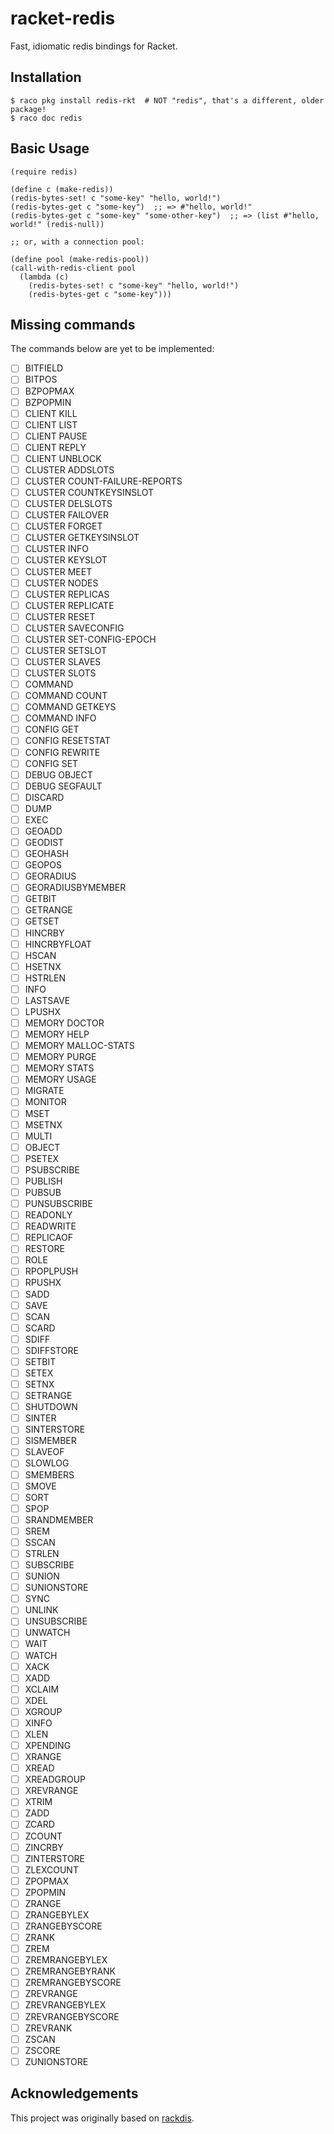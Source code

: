 # racket-redis

Fast, idiomatic redis bindings for Racket.

## Installation

    $ raco pkg install redis-rkt  # NOT "redis", that's a different, older package!
    $ raco doc redis

## Basic Usage

```racket
(require redis)

(define c (make-redis))
(redis-bytes-set! c "some-key" "hello, world!")
(redis-bytes-get c "some-key")  ;; => #"hello, world!"
(redis-bytes-get c "some-key" "some-other-key")  ;; => (list #"hello, world!" (redis-null))

;; or, with a connection pool:

(define pool (make-redis-pool))
(call-with-redis-client pool
  (lambda (c)
    (redis-bytes-set! c "some-key" "hello, world!")
    (redis-bytes-get c "some-key")))
```

## Missing commands

The commands below are yet to be implemented:

* [ ]  BITFIELD
* [ ]  BITPOS
* [ ]  BZPOPMAX
* [ ]  BZPOPMIN
* [ ]  CLIENT KILL
* [ ]  CLIENT LIST
* [ ]  CLIENT PAUSE
* [ ]  CLIENT REPLY
* [ ]  CLIENT UNBLOCK
* [ ]  CLUSTER ADDSLOTS
* [ ]  CLUSTER COUNT-FAILURE-REPORTS
* [ ]  CLUSTER COUNTKEYSINSLOT
* [ ]  CLUSTER DELSLOTS
* [ ]  CLUSTER FAILOVER
* [ ]  CLUSTER FORGET
* [ ]  CLUSTER GETKEYSINSLOT
* [ ]  CLUSTER INFO
* [ ]  CLUSTER KEYSLOT
* [ ]  CLUSTER MEET
* [ ]  CLUSTER NODES
* [ ]  CLUSTER REPLICAS
* [ ]  CLUSTER REPLICATE
* [ ]  CLUSTER RESET
* [ ]  CLUSTER SAVECONFIG
* [ ]  CLUSTER SET-CONFIG-EPOCH
* [ ]  CLUSTER SETSLOT
* [ ]  CLUSTER SLAVES
* [ ]  CLUSTER SLOTS
* [ ]  COMMAND
* [ ]  COMMAND COUNT
* [ ]  COMMAND GETKEYS
* [ ]  COMMAND INFO
* [ ]  CONFIG GET
* [ ]  CONFIG RESETSTAT
* [ ]  CONFIG REWRITE
* [ ]  CONFIG SET
* [ ]  DEBUG OBJECT
* [ ]  DEBUG SEGFAULT
* [ ]  DISCARD
* [ ]  DUMP
* [ ]  EXEC
* [ ]  GEOADD
* [ ]  GEODIST
* [ ]  GEOHASH
* [ ]  GEOPOS
* [ ]  GEORADIUS
* [ ]  GEORADIUSBYMEMBER
* [ ]  GETBIT
* [ ]  GETRANGE
* [ ]  GETSET
* [ ]  HINCRBY
* [ ]  HINCRBYFLOAT
* [ ]  HSCAN
* [ ]  HSETNX
* [ ]  HSTRLEN
* [ ]  INFO
* [ ]  LASTSAVE
* [ ]  LPUSHX
* [ ]  MEMORY DOCTOR
* [ ]  MEMORY HELP
* [ ]  MEMORY MALLOC-STATS
* [ ]  MEMORY PURGE
* [ ]  MEMORY STATS
* [ ]  MEMORY USAGE
* [ ]  MIGRATE
* [ ]  MONITOR
* [ ]  MSET
* [ ]  MSETNX
* [ ]  MULTI
* [ ]  OBJECT
* [ ]  PSETEX
* [ ]  PSUBSCRIBE
* [ ]  PUBLISH
* [ ]  PUBSUB
* [ ]  PUNSUBSCRIBE
* [ ]  READONLY
* [ ]  READWRITE
* [ ]  REPLICAOF
* [ ]  RESTORE
* [ ]  ROLE
* [ ]  RPOPLPUSH
* [ ]  RPUSHX
* [ ]  SADD
* [ ]  SAVE
* [ ]  SCAN
* [ ]  SCARD
* [ ]  SDIFF
* [ ]  SDIFFSTORE
* [ ]  SETBIT
* [ ]  SETEX
* [ ]  SETNX
* [ ]  SETRANGE
* [ ]  SHUTDOWN
* [ ]  SINTER
* [ ]  SINTERSTORE
* [ ]  SISMEMBER
* [ ]  SLAVEOF
* [ ]  SLOWLOG
* [ ]  SMEMBERS
* [ ]  SMOVE
* [ ]  SORT
* [ ]  SPOP
* [ ]  SRANDMEMBER
* [ ]  SREM
* [ ]  SSCAN
* [ ]  STRLEN
* [ ]  SUBSCRIBE
* [ ]  SUNION
* [ ]  SUNIONSTORE
* [ ]  SYNC
* [ ]  UNLINK
* [ ]  UNSUBSCRIBE
* [ ]  UNWATCH
* [ ]  WAIT
* [ ]  WATCH
* [ ]  XACK
* [ ]  XADD
* [ ]  XCLAIM
* [ ]  XDEL
* [ ]  XGROUP
* [ ]  XINFO
* [ ]  XLEN
* [ ]  XPENDING
* [ ]  XRANGE
* [ ]  XREAD
* [ ]  XREADGROUP
* [ ]  XREVRANGE
* [ ]  XTRIM
* [ ]  ZADD
* [ ]  ZCARD
* [ ]  ZCOUNT
* [ ]  ZINCRBY
* [ ]  ZINTERSTORE
* [ ]  ZLEXCOUNT
* [ ]  ZPOPMAX
* [ ]  ZPOPMIN
* [ ]  ZRANGE
* [ ]  ZRANGEBYLEX
* [ ]  ZRANGEBYSCORE
* [ ]  ZRANK
* [ ]  ZREM
* [ ]  ZREMRANGEBYLEX
* [ ]  ZREMRANGEBYRANK
* [ ]  ZREMRANGEBYSCORE
* [ ]  ZREVRANGE
* [ ]  ZREVRANGEBYLEX
* [ ]  ZREVRANGEBYSCORE
* [ ]  ZREVRANK
* [ ]  ZSCAN
* [ ]  ZSCORE
* [ ]  ZUNIONSTORE

## Acknowledgements

This project was originally based on [rackdis].

[rackdis]: https://github.com/eu90h/rackdis
